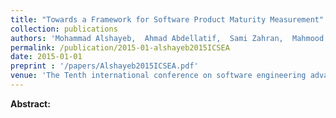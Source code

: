 ```yaml
---
title: "Towards a Framework for Software Product Maturity Measurement"
collection: publications
authors: 'Mohammad Alshayeb,  Ahmad Abdellatif,  Sami Zahran,  Mahmood Niazi'
permalink: /publication/2015-01-alshayeb2015ICSEA
date: 2015-01-01
preprint : '/papers/Alshayeb2015ICSEA.pdf'
venue: 'The Tenth international conference on software engineering advances'
---
```

 **Abstract:**  
